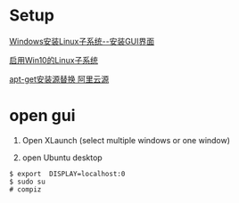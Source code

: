 # Setup
[Windows安装Linux子系统--安装GUI界面](https://blog.csdn.net/qq_20464153/article/details/79682274)

[启用Win10的Linux子系统](https://blog.csdn.net/maoyongf2008/article/details/78928045)

[apt-get安装源替换 阿里云源](https://www.cnblogs.com/gabin/p/6519352.html)

# open gui
1. Open XLaunch (select multiple windows or one window)

2. open Ubuntu desktop
```
$ export  DISPLAY=localhost:0
$ sudo su
# compiz
```
